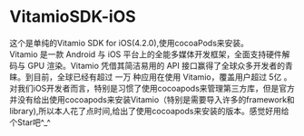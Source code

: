 # VitamioSDK-iOS
这个是单纯的Vitamio SDK for iOS(4.2.0),使用cocoaPods来安装。<br>Vitamio 是一款 Android 与 iOS 平台上的全能多媒体开发框架，全面支持硬件解码与 GPU 渲染。Vitamio 凭借其简洁易用的 API 接口赢得了全球众多开发者的青睐。到目前，全球已经有超过 一万 种应用在使用 Vitamio，覆盖用户超过 5亿 。<br>
对我们iOS开发者而言，特别是习惯了使用cocoapods来管理第三方库，但是官方并没有给出使用cocoapods来安装Vitamio（特别是需要导入许多的framework和library),所以本人花了点时间,给出了使用cocoapods来安装的版本。感觉好用给个Star吧^_^
